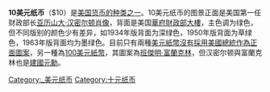 **10美元纸币**（$10）是[美国](../Page/美国.md "wikilink")[货币的种类之一](https://zh.wikipedia.org/wiki/货币 "wikilink")。10美元纸币的图景正面是美国第一任财政部长[亚历山大·汉密尔顿肖像](../Page/亚历山大·汉密尔顿.md "wikilink")，背面是美国[華府財政部大樓](../Page/财政部大楼_\(华盛顿特区\).md "wikilink")，主色调为绿色，但不同版别的颜色少有差异，如1934年版背面为深绿色，1950年版背面为草绿色，1963年版背面均为墨绿色。目前只有兩種[美元紙幣沒有採用](../Page/美元.md "wikilink")[美國總統作為正面圖案](https://zh.wikipedia.org/wiki/美國總統 "wikilink")，另一種為[100美元紙幣](https://zh.wikipedia.org/wiki/100美元紙幣 "wikilink")，其圖案為[班傑明·富蘭克林](https://zh.wikipedia.org/wiki/班傑明·富蘭克林 "wikilink")，但汉密尔顿與富蘭克林也是[建國元勳](https://zh.wikipedia.org/wiki/美國開國元勛 "wikilink")。

[Category:_美元纸币](https://zh.wikipedia.org/wiki/Category:_美元纸币 "wikilink")
[Category:十元纸币](https://zh.wikipedia.org/wiki/Category:十元纸币 "wikilink")